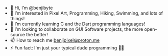 - 👋 Hi, I’m @benjibyte
- 👀 I’m interested in Pixel Art, Programming, Hiking, Swimming, and lots of things!
- 🌱 I’m currently learning C and the Dart programming languages!
- 💞️ I’m looking to collaborate on GUI Software projects, the more open-source the better!
- 📫 How to reach me benjipixel@proton.me
- ⚡ Fun fact: I'm just your typical dude programming 🤷‍♂️

<!---
benjibyte/benjibyte is a ✨ special ✨ repository because its `README.md` (this file) appears on your GitHub profile.
You can click the Preview link to take a look at your changes.
--->
